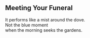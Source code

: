 Meeting Your Funeral
--------------------
It performs like a mist around the dove.  
Not the blue moment  
when the morning seeks the gardens.  
